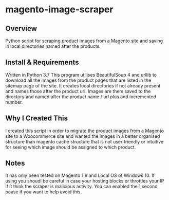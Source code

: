 # magento-image-scraper
## Overview
Python script for scraping product images from a Magento site and saving in local directories named after the products.

## Install & Requirements
Written in Python 3.7
This program utilises BeautifulSoup 4 and urllib to download all the images from the product pages that are listed in the sitemap page of the site. 
It creates local directories if not already present and names those after the product url. Images are them saved to the directory and named after the product name / url plus and incremented number.

## Why I Created This
I created this script in order to migrate the product images from a Magento site to a Woocommerce site and wanted the images in a better organised structure than magento cache structure that is not user friendly or intuitive for seeing which image should be assigned to which product.

## Notes
It has only been tested on Magento 1.9 and Local OS of Windows 10.
If using you shoudl be careful in case your hosting blocks or throttles your IP if it think the scraper is malicious activity. You can enabled the 1 second pause if you want to help avoid this.
